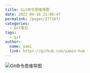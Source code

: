 ```yaml
---
title: Git命令思维导图
date: 2022-04-16 21:08:47
permalink: /pages/27f16f/
categories: 
  - Git笔记
tags: 
  - git
author: 
  name: yami
  link: https://github.com/yamin-hub
---
```

![Git命令思维导图](/img/git.png)
